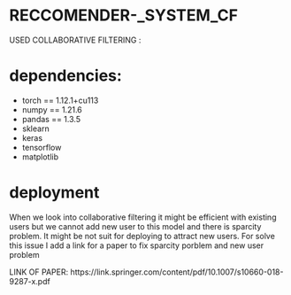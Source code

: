 # RECCOMENDER-_SYSTEM_CF
USED COLLABORATIVE FILTERING :
<h1>dependencies:</h1>
<ul> 
  <li>torch == 1.12.1+cu113</li>
  <li>numpy == 1.21.6</li>
  <li>pandas == 1.3.5</li>
  <li>sklearn</li>
  <li>keras</li>
  <li>tensorflow</li>
  <li>matplotlib</li>
  
</ul>
 
<h1>deployment</h1>
<p> When we look into collaborative filtering it might be efficient with existing users but we cannot add new user to this model and there is sparcity problem. It might be not suit for deploying to attract new users. For solve this issue I add a link for a paper to fix sparcity porblem and new user problem</p>

<p>LINK OF PAPER: https://link.springer.com/content/pdf/10.1007/s10660-018-9287-x.pdf</p>


